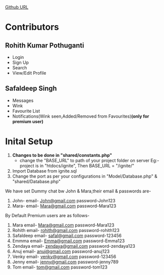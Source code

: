 [Github URL](https://github.com/SafaldeepSingh/DatingSite)
# Contributors
## Rohith Kumar Pothuganti
 - Login
 - Sign Up
 - Search
 - View/Edit Profile
## Safaldeep Singh
 - Messages
 - Wink
 - Favourite List
 - Notifications(Wink seen,Added/Removed from Favourites)**(only for premium user)**

# Inital Setup 
1. **Changes to be done in "shared/constants.php"** 
   - change the "BASE_URL" to path of your project folder on server
       Eg:- project is in "htdocs/ignite", Then BASE_URL = "/ignite/"
2. Import Database from ignite.sql
3. Change the port as per your configurations in "Model/Database.php" & "shared/Database.php"

We have set Dummy chat bw John & Mara,their email & passwords are-
1. John-	email- John@gmail.com	password-John123
2. Mara-	email- Mara@gmail.com	password-Mara123

By Default Premium users are as follows-
1. Mara		email- Mara@gmail.com		password-Mara123
2. Rohith		email- rohith@gmail.com	password-rohith123		
3. Safaldeep	email- safal@gmail.com	password-123456
4. Emmma		email- Emma@gmail.com		password-Emma123
5. Zendaya		email- zendaya@gmail.com	password-zendaya123	
6. Anuj 		email- anuj@gmail.com		password-anuj123
7. Venky 		email- venky@gmail.com	password-123456
8. Jenny		email- jenny@gmail.com	password-jenny789
9. Tom 		email- tom@gmail.com		password-tom123
 